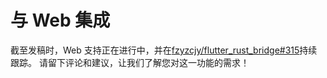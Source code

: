 # 与 Web 集成

截至发稿时，Web
支持正在进行中，并在[fzyzcjy/flutter_rust_bridge#315](https://github.com/fzyzcjy/flutter_rust_bridge/issues/315)持续跟踪。
请留下评论和建议，让我们了解您对这一功能的需求！
